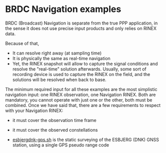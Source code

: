 BRDC Navigation examples
========================

BRDC (Broadcast) Navigation is separate from the true PPP application,
in the sense it does not use precise input products and only relies on RINEX data.

Because of that, 

- It can resolve right away (at sampling time)
- It is physically the same as real-time navigation
- Yet, the RINEX snapshot
will allow to capture the signal conditions and resolve the "real-time" solution afterwards.
Usually, some sort of recording device is used to capture the RINEX on the field, and the 
solutions will be resolved when back to base.

The minimum required input for all these examples are the most simplistic navigation input:
one RINEX observation, one Navigation RINEX. Both are mandatory, you cannot operate with
just one or the other, both must be combined. Once we have said that, there are a few
requirements to respect with your Navigation RINEX:

- it must cover the observation time frame
- it must cover the observed constellations

- [esbjergdnk-gps.sh](./SPP/esbjerg-dnk.sh) is the static surveying 
of the ESBJERG (DNK) GNSS station, using a single GPS pseudo range code
